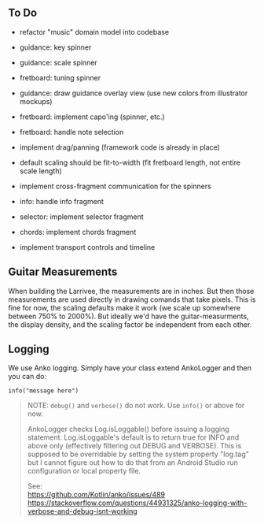 To Do
-----

* refactor "music" domain model into codebase
* guidance: key spinner
* guidance: scale spinner
* fretboard: tuning spinner
* guidance: draw guidance overlay view (use new colors from illustrator mockups)
* fretboard: implement capo'ing (spinner, etc.)
* fretboard: handle note selection

* implement drag/panning (framework code is already in place)
* default scaling should be fit-to-width (fit fretboard length, not entire scale length)
* implement cross-fragment communication for the spinners
* info: handle info fragment
* selector: implement selector fragment
* chords: implement chords fragment
* implement transport controls and timeline


Guitar Measurements
-------------------
When building the Larrivee, the measurements are in inches.  But then those measurements are used
directly in drawing comands that take pixels.  This is fine for now, the scaling defaults make
it work (we scale up somewhere between 750% to 2000%).  But ideally we'd have the guitar-measurments,
the display density, and the scaling factor be independent from each other.  

Logging
-------
We use Anko logging.  Simply have your class extend AnkoLogger and then you can do:

```
info("message here")
```

> NOTE: `debug()` and `verbose()` do not work. Use `info()` or above for now.
>
> AnkoLogger checks Log.isLoggable() before issuing a logging statement.  Log.isLoggable's default
> is to return true for INFO and above only (effectively filtering out DEBUG and VERBOSE).  This is
> supposed to be overridable by setting the system property "log.tag" but I cannot figure out how to
> do that from an Android Studio run configuration or local property file.
>
> See:  
>   https://github.com/Kotlin/anko/issues/489  
>   https://stackoverflow.com/questions/44931325/anko-logging-with-verbose-and-debug-isnt-working
